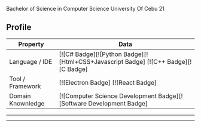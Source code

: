 Bachelor of Science in Computer Science
University Of Cebu
21

## Profile
Property                 | Data  
-------------------------|------
Language / IDE           | [![C# Badge][![Python Badge][![Html+CSS+Javascript Badge] [![C++ Badge][![C Badge]
Tool / Framework         | [![Electron Badge] [![React Badge]
Domain Knownledge        | [![Computer Science Development Badge][![Software Development Badge]


----
-----
